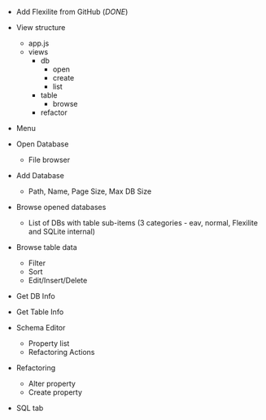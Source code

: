 * Add Flexilite from GitHub (_DONE_)
* View structure
    - app.js
    - views
        - db
            - open
            - create
            - list
        - table
            - browse
        - refactor
        
* Menu
* Open Database
    - File browser
* Add Database
    - Path, Name, Page Size, Max DB Size
* Browse opened databases
    - List of DBs with table sub-items (3 categories - eav, normal, Flexilite and SQLite internal)
* Browse table data
    - Filter
    - Sort
    - Edit/Insert/Delete
* Get DB Info
* Get Table Info
* Schema Editor
    - Property list
    - Refactoring Actions
* Refactoring
    - Alter property
    - Create property
* SQL tab